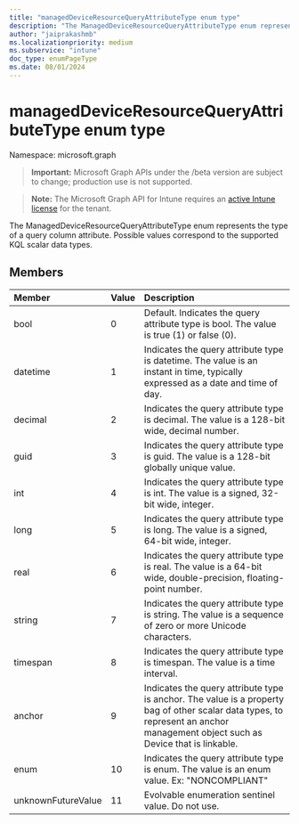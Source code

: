 ```yaml
---
title: "managedDeviceResourceQueryAttributeType enum type"
description: "The ManagedDeviceResourceQueryAttributeType enum represents the type of a query column attribute. Possible values correspond to the supported KQL scalar data types."
author: "jaiprakashmb"
ms.localizationpriority: medium
ms.subservice: "intune"
doc_type: enumPageType
ms.date: 08/01/2024
---
```


# managedDeviceResourceQueryAttributeType enum type

Namespace: microsoft.graph

> **Important:** Microsoft Graph APIs under the /beta version are subject to change; production use is not supported.

> **Note:** The Microsoft Graph API for Intune requires an [active Intune license](https://go.microsoft.com/fwlink/?linkid=839381) for the tenant.

The ManagedDeviceResourceQueryAttributeType enum represents the type of a query column attribute. Possible values correspond to the supported KQL scalar data types.

## Members
|Member|Value|Description|
|:---|:---|:---|
|bool|0|Default. Indicates the query attribute type is bool. The value is true (1) or false (0).|
|datetime|1|Indicates the query attribute type is datetime. The value is an instant in time, typically expressed as a date and time of day.|
|decimal|2|Indicates the query attribute type is decimal. The value is a 128-bit wide, decimal number.|
|guid|3|Indicates the query attribute type is guid. The value is a 128-bit globally unique value.|
|int|4|Indicates the query attribute type is int. The value is a signed, 32-bit wide, integer.|
|long|5|Indicates the query attribute type is long. The value is a signed, 64-bit wide, integer.|
|real|6|Indicates the query attribute type is real. The value is a 64-bit wide, double-precision, floating-point number.|
|string|7|Indicates the query attribute type is string. The value is a sequence of zero or more Unicode characters.|
|timespan|8|Indicates the query attribute type is timespan. The value is a time interval.|
|anchor|9|Indicates the query attribute type is anchor. The value is a property bag of other scalar data types, to represent an anchor management object such as Device that is linkable.|
|enum|10|Indicates the query attribute type is enum. The value is an enum value. Ex: "NONCOMPLIANT"|
|unknownFutureValue|11|Evolvable enumeration sentinel value. Do not use.|
